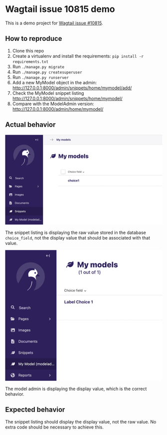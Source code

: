 # Wagtail issue 10815 demo

This is a demo project for [Wagtail issue #10815](https://github.com/wagtail/wagtail/issues/10815).

## How to reproduce

1. Clone this repo
2. Create a virtualenv and install the requirements: `pip install -r requirements.txt`
3. Run `./manage.py migrate`
4. Run `./manage.py createsuperuser`
5. Run `./manage.py runserver`
6. Add a new MyModel object in the admin: http://127.0.0.1:8000/admin/snippets/home/mymodel/add/
7. Check the MyModel snippet listing http://127.0.0.1:8000/admin/snippets/home/mymodel/
8. Compare with the ModelAdmin version: http://127.0.0.1:8000/admin/home/mymodel/


## Actual behavior

<img src="./snippetviewset.png">

The snippet listing is displaying the raw value stored in the database `choice_field`, not the display value that should be associated with that value.


<img src="./modeladmin.png">

The model admin is displaying the display value, which is the correct behavior.


## Expected behavior

The snippet listing should display the display value, not the raw value. No extra code should be necessary to achieve this.

